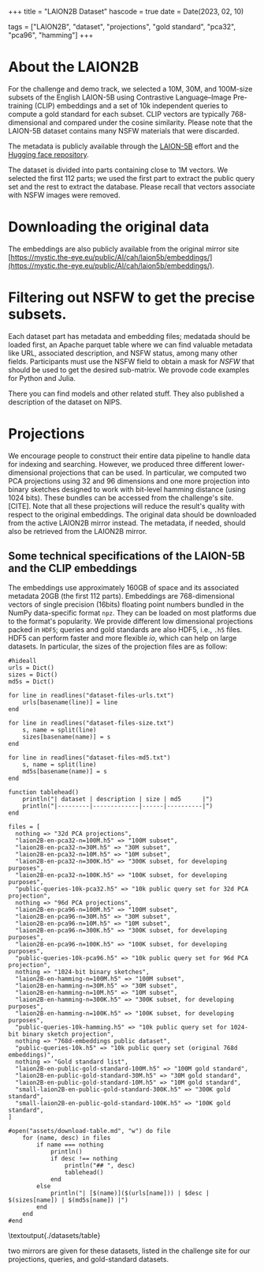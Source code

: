 +++
title = "LAION2B Dataset"
hascode = true
date = Date(2023, 02, 10)

tags = ["LAION2B", "dataset", "projections", "gold standard", "pca32", "pca96", "hamming"]
+++

# About the LAION2B 

For the challenge and demo track, we selected a 10M, 30M, and 100M-size subsets of the English LAION-5B using Contrastive Language–Image Pre-training (CLIP) embeddings and a set of 10k independent queries to compute a gold standard for each subset.
CLIP vectors are typically 768-dimensional and compared under the cosine similarity. Please note that the LAION-5B dataset contains many NSFW materials that were discarded.

The metadata is publicly available through the [LAION-5B](https://laion.ai/blog/laion-5b/) effort and the [Hugging face repository](https://huggingface.co/laion).

The dataset is divided into parts containing close to 1M vectors. We selected the first 112 parts; we used the first part to extract the public query set and the rest to extract the database. Please recall that vectors associate with NSFW images were removed.

# Downloading the original data

The embeddings are also publicly available from the original mirror site [https://mystic.the-eye.eu/public/AI/cah/laion5b/embeddings/](https://mystic.the-eye.eu/public/AI/cah/laion5b/embeddings/).

# Filtering out NSFW to get the precise subsets.
Each dataset part has metadata and embedding files; medatada should be loaded first, an Apache parquet table where we can find valuable metadata like URL, associated description, and NSFW status, among many other fields. Participants must use the NSFW field to obtain a mask for _NSFW_ that should be used to get the desired sub-matrix. We provode code examples for Python and Julia.

There you can find models and other related stuff. They also published a description of the dataset on NIPS.

# Projections

We encourage people to construct their entire data pipeline to handle data for indexing and searching. However, we produced three different lower-dimensional projections that can be used. In particular, we computed two PCA projections using 32 and 96 dimensions and one more projection into binary sketches designed to work with bit-level hamming distance (using 1024 bits). These bundles can be accessed from the challenge's site. [CITE]. Note that all these projections will reduce the result's quality with respect to the original embeddings. The original data should be downloaded from the active LAION2B mirror instead. The metadata, if needed, should also be retrieved from the LAION2B mirror.


## Some technical specifications of the LAION-5B and the CLIP embeddings
The embeddings use approximately 160GB of space and its associated metadata 20GB (the first 112 parts). Embeddings are 768-dimensional vectors of single precision (16bits) floating point numbers bundled in the NumPy data-specific format `npz`. They can be loaded on most platforms due to the format's popularity. We provide different low dimensional projections packed in `HDF5`; queries and gold standards are also HDF5, i.e., `.h5` files. HDF5 can perform faster and more flexible _io_, which can help on large datasets. In particular, the sizes of the projection files are as follow:

```julia:./datasets/table
#hideall
urls = Dict()
sizes = Dict()
md5s = Dict()

for line in readlines("dataset-files-urls.txt")
    urls[basename(line)] = line
end

for line in readlines("dataset-files-size.txt")
    s, name = split(line)
    sizes[basename(name)] = s
end

for line in readlines("dataset-files-md5.txt")
    s, name = split(line)
    md5s[basename(name)] = s
end

function tablehead() 
    println("| dataset | description | size | md5      |")
    println("|---------|-------------|------|----------|")
end

files = [
  nothing => "32d PCA projections",
  "laion2B-en-pca32-n=100M.h5" => "100M subset",
  "laion2B-en-pca32-n=30M.h5" => "30M subset",
  "laion2B-en-pca32-n=10M.h5" => "10M subset",
  "laion2B-en-pca32-n=300K.h5" => "300K subset, for developing purposes",
  "laion2B-en-pca32-n=100K.h5" => "100K subset, for developing purposes",
  "public-queries-10k-pca32.h5" => "10k public query set for 32d PCA projection",
  nothing => "96d PCA projections",
  "laion2B-en-pca96-n=100M.h5" => "100M subset",
  "laion2B-en-pca96-n=30M.h5" => "30M subset",
  "laion2B-en-pca96-n=10M.h5" => "10M subset",
  "laion2B-en-pca96-n=300K.h5" => "300K subset, for developing purposes",
  "laion2B-en-pca96-n=100K.h5" => "100K subset, for developing purposes",
  "public-queries-10k-pca96.h5" => "10k public query set for 96d PCA projection",
  nothing => "1024-bit binary sketches",
  "laion2B-en-hamming-n=100M.h5" => "100M subset",
  "laion2B-en-hamming-n=30M.h5" => "30M subset",
  "laion2B-en-hamming-n=10M.h5" => "10M subset",
  "laion2B-en-hamming-n=300K.h5" => "300K subset, for developing purposes",
  "laion2B-en-hamming-n=100K.h5" => "100K subset, for developing purposes",
  "public-queries-10k-hamming.h5" => "10k public query set for 1024-bit binary sketch projection",
  nothing => "768d-embeddings public dataset",
  "public-queries-10k.h5" => "10k public query set (original 768d embeddings)",
  nothing => "Gold standard list",
  "laion2B-en-public-gold-standard-100M.h5" => "100M gold standard",
  "laion2B-en-public-gold-standard-30M.h5" => "30M gold standard",
  "laion2B-en-public-gold-standard-10M.h5" => "10M gold standard",
  "small-laion2B-en-public-gold-standard-300K.h5" => "300K gold standard",
  "small-laion2B-en-public-gold-standard-100K.h5" => "100K gold standard",
]

#open("assets/download-table.md", "w") do file
    for (name, desc) in files
        if name === nothing
            println()
            if desc !== nothing
                println("## ", desc)
                tablehead()
            end
        else
            println("| [$(name)]($(urls[name])) | $desc | $(sizes[name]) | $(md5s[name]) |")
        end
    end
#end

```

\textoutput{./datasets/table}

two mirrors are given for these datasets, listed in the challenge site for our projections, queries, and gold-standard datasets.